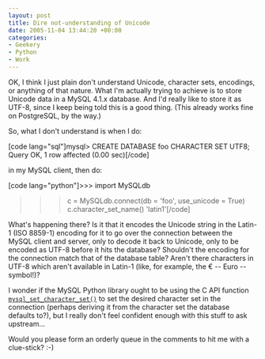 ```yaml
---
layout: post
title: Dire not-understanding of Unicode
date: 2005-11-04 13:44:20 +00:00
categories:
- Geekery
- Python
- Work
---
```

OK, I think I just plain don't understand Unicode, character sets, encodings, or anything of that nature.  What I'm actually trying to achieve is to store Unicode data in a MySQL 4.1.x database.  And I'd really like to store it as UTF-8, since I keep being told this is a good thing.  (This already works fine on PostgreSQL, by the way.)

So, what I don't understand is when I do:

[code lang="sql"]mysql> CREATE DATABASE foo CHARACTER SET UTF8;
Query OK, 1 row affected (0.00 sec)[/code]

in my MySQL client, then do:

[code lang="python"]>>> import MySQLdb
>>> c = MySQLdb.connect(db = 'foo', use_unicode = True)
>>> c.character_set_name()
'latin1'[/code]

What's happening there?  Is it that it encodes the Unicode string in the Latin-1 (ISO 8859-1) encoding for it to go over the connection between the MySQL client and server, only to decode it back to Unicode, only to be encoded as UTF-8 before it hits the database?  Shouldn't the encoding for the connection match that of the database table?  Aren't there characters in UTF-8 which aren't available in Latin-1 (like, for example, the &euro; -- Euro -- symbol!)?

I wonder if the MySQL Python library ought to be using the C API function <a href="http://dev.mysql.com/doc/refman/4.1/en/mysql-set-character-set.html"><code>mysql_set_character_set()</code></a> to set the desired character set in the connection (perhaps deriving it from the character set the database defaults to?), but I really don't feel confident enough with this stuff to ask upstream...

Would you please form an orderly queue in the comments to hit me with a clue-stick? :-)
